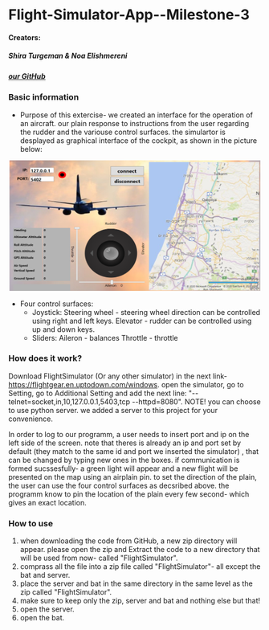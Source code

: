 # Flight-Simulator-App--Milestone-3


#### Creators: 
##### Shira Turgeman & Noa Elishmereni
#####  [our GitHub](https://github.com/noaElish/Flight-Simulator-App--Milestone-3)

### **Basic information**
* Purpose of this extercise-
we created an interface for the operation of an aircraft. our plain response to instructions from the user regarding the rudder and the variouse control surfaces. 
the simulartor is desplayed as graphical interface of the cockpit, as shown in the picture below:

 <p align="center">
 <img src=".\1.png" width="500" height="260">
</p>

* Four control surfaces:
   * Joystick:
   Steering wheel - steering wheel direction 
   can be controlled using right and left keys. 
   Elevator - rudder
    can be controlled using up and down keys. 
   * Sliders:
   Aileron - balances
   Throttle - throttle

   
### **How does it work?**
Download FlightSimulator (Or any other simulator) in the next link- https://flightgear.en.uptodown.com/windows. open the simulator, go to Setting, go to Additional Setting and add the next line: "--telnet=socket,in,10,127.0.0.1,5403,tcp --httpd=8080".
NOTE! you can choose to use python server. we added a server to this project for your convenience.

In order to log to our programm, a user needs to insert port and ip on the left side of the screen.
note that theres is already an ip and port set by default (they match to the same id and port we inserted the simulator)
, that can be changed by typing new ones in the boxes.
if communication is formed sucssesfully- a green light will appear and a new flight will be presented on the map using an airplain pin. 
to set the direction of the plain, the user can use the four control surfaces as decsribed above.
the programm know to pin the location of the plain every few second- which gives an exact location. 


### **How to use**
1. when downloading the code from GitHub, a new zip directory will appear. 
please open the zip and Extract the code to a new directory that will be used from now- called "FlightSimulator".
2. comprass all the file into a zip file called "FlightSimulator"- all except the bat and server.
3. place the server and bat in the same directory in the same level as the zip called "FlightSimulator".
4. make sure to keep only the zip, server and bat and nothing else but that!
5. open the server.
6. open the bat.


